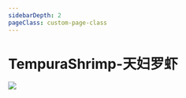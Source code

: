 ```yaml
---
sidebarDepth: 2
pageClass: custom-page-class
---
```


#  TempuraShrimp-天妇罗虾
<div class="imgb" >
 <img  src="https://yuhuawebsite.oss-cn-hongkong.aliyuncs.com/A-2.%E5%A4%A9%E5%A6%87%E7%BD%97%E8%99%BE--Tempura%20shrimp.jpg">
</div>
